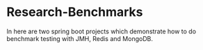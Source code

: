 # Research-Benchmarks
In here are two spring boot projects which demonstrate how to do benchmark testing with JMH, Redis and MongoDB.
